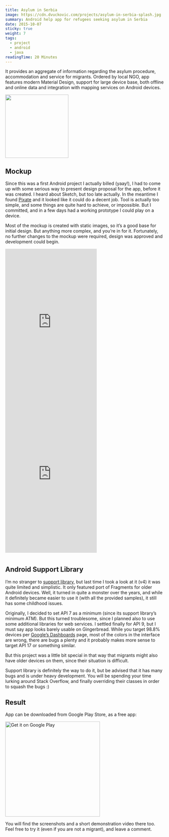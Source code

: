 ```yaml
---
title: Asylum in Serbia
image: https://cdn.dvuckovic.com/projects/asylum-in-serbia-splash.jpg
summary: Android help app for refugees seeking asylum in Serbia
date: 2015-10-07
sticky: true
weight: 7
tags:
  - project
  - android
  - java
readingTime: 20 Minutes
---
```


It provides an aggregate of information regarding the asylum procedure, accommodation and service for migrants. Ordered by local NGO, app features modern Material Design, support for large device base, both offline and online data and integration with mapping services on Android devices.

<a href="https://www.apc-cza.org/" target="_blank" rel="noopener">
    <img src="https://cdn.dvuckovic.com/projects/asylum-in-serbia.png" width="200" />
</a>

## Mockup

Since this was a first Android project I actually billed (yaay!), I had to come up with some serious way to present design proposal for the app, before it was created. I heard about Sketch, but too late actually. In the meantime I found [Pixate](https://www.pixate.com/) and it looked like it could do a decent job. Tool is actually too simple, and some things are quite hard to achieve, or impossible. But I committed, and in a few days had a working prototype I could play on a device.

Most of the mockup is created with static images, so it’s a good base for initial design. But anything more complex, and you’re in for it. Fortunately, no further changes to the mockup were required, design was approved and development could begin.

<div style="margin-bottom: 40px;">
    <iframe frameborder="0" width="290" height="480" style="margin-right: 50px !important;" allowfullscreen="true" src="https://www.youtube.com/embed/AI9SVMNfvyA?rel=0"></iframe>
    <iframe frameborder="0" width="290" height="480" allowfullscreen="true" src="https://www.youtube.com/embed/_y32nxkun7E?rel=0"></iframe>
</div>

## Android Support Library

I’m no stranger to [support library](https://developer.android.com/tools/support-library/index.html), but last time I took a look at it (v4) it was quite limited and simplistic. It only featured port of Fragments for older Android devices. Well, it turned in quite a monster over the years, and while it definitely became easier to use it (with all the provided samples), it still has some childhood issues.

Originally, I decided to set API 7 as a minimum (since its support library’s minimum ATM). But this turned troublesome, since I planned also to use some additional libraries for web services. I settled finally for API 9, but I must say app looks barely usable on Gingerbread. While you target 98.8% devices per [Google’s Dashboards](https://developer.android.com/about/dashboards/index.html#Platform) page, most of the colors in the interface are wrong, there are bugs a plenty and it probably makes more sense to target API 17 or something similar.

But this project was a little bit special in that way that migrants might also have older devices on them, since their situation is difficult.

Support library is definitely the way to do it, but be advised that it has many bugs and is under heavy development. You will be spending your time lurking around Stack Overflow, and finally overriding their classes in order to squash the bugs :)

## Result

App can be downloaded from Google Play Store, as a free app:

<a href="https://play.google.com/store/apps/details?id=com.dvuckovic.asylumseeker"><img src="https://play.google.com/intl/en_gb/badges/static/images/badges/en_badge_web_generic.png" width="300" alt="Get it on Google Play"></a>

You will find the screenshots and a short demonstration video there too. Feel free to try it (even if you are not a migrant), and leave a comment.
